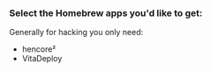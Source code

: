 ﻿### Select the Homebrew apps you'd like to get:

Generally for hacking you only need:
- hencore²
- VitaDeploy